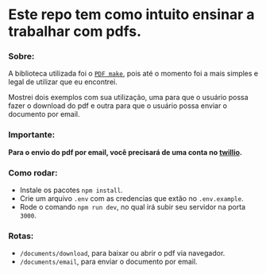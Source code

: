 # Este repo tem como intuito ensinar a trabalhar com pdfs.

### Sobre:

A biblioteca utilizada foi o [`PDF make`]("https://pdfmake.github.io/docs/0.1/), pois até o momento foi a mais simples e legal de utilizar que eu encontrei.

Mostrei dois exemplos com sua utilização, uma para que o usuário possa fazer o download do pdf e outra para que o usuário possa enviar o documento por email.

### Importante:

**Para o envio do pdf por email, você precisará de uma conta no [twillio]("https://www.twilio.com/").**

### Como rodar:

- Instale os pacotes `npm install`.
- Crie um arquivo `.env` com as credencias que extão no `.env.example`.
- Rode o comando `npm run dev`, no qual irá subir seu servidor na porta `3000`.

### Rotas:

- `/documents/download`, para baixar ou abrir o pdf via navegador.
- `/documents/email`, para enviar o documento por email.
